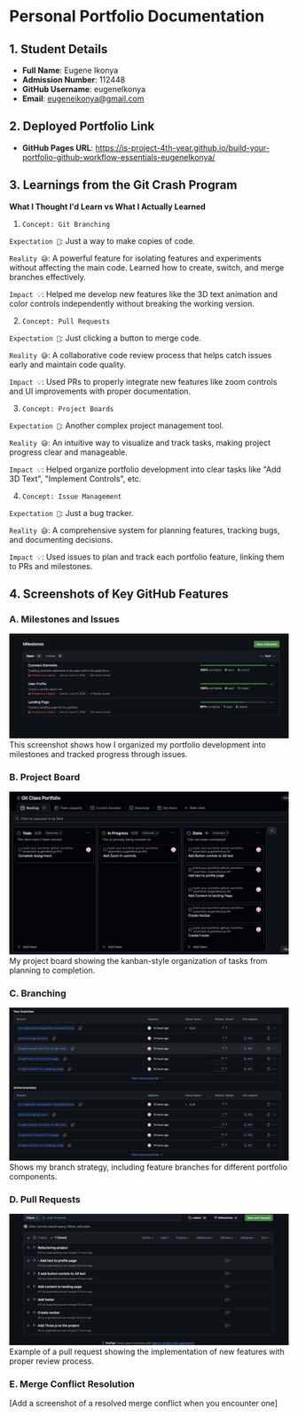 # Personal Portfolio Documentation

## 1. Student Details

- **Full Name**: Eugene Ikonya
- **Admission Number**: 112448
- **GitHub Username**: eugeneIkonya
- **Email**: eugeneikonya@gmail.com

## 2. Deployed Portfolio Link

- **GitHub Pages URL**: https://is-project-4th-year.github.io/build-your-portfolio-github-workflow-essentials-eugeneIkonya/

## 3. Learnings from the Git Crash Program

**What I Thought I'd Learn vs What I Actually Learned**

1. `Concept: Git Branching`

`Expectation 👀`: Just a way to make copies of code.

`Reality 😅`: A powerful feature for isolating features and experiments without affecting the main code. Learned how to create, switch, and merge branches effectively.

`Impact 💡`: Helped me develop new features like the 3D text animation and color controls independently without breaking the working version.

2. `Concept: Pull Requests`

`Expectation 👀`: Just clicking a button to merge code.

`Reality 😅`: A collaborative code review process that helps catch issues early and maintain code quality.

`Impact 💡`: Used PRs to properly integrate new features like zoom controls and UI improvements with proper documentation.

3. `Concept: Project Boards`

`Expectation 👀`: Another complex project management tool.

`Reality 😅`: An intuitive way to visualize and track tasks, making project progress clear and manageable.

`Impact 💡`: Helped organize portfolio development into clear tasks like "Add 3D Text", "Implement Controls", etc.

4. `Concept: Issue Management`

`Expectation 👀`: Just a bug tracker.

`Reality 😅`: A comprehensive system for planning features, tracking bugs, and documenting decisions.

`Impact 💡`: Used issues to plan and track each portfolio feature, linking them to PRs and milestones.

## 4. Screenshots of Key GitHub Features

### A. Milestones and Issues
![Milestones and Issues](screenshots/milestones&issues.png)
This screenshot shows how I organized my portfolio development into milestones and tracked progress through issues.

### B. Project Board
![Project Board](screenshots/project-board.png)
My project board showing the kanban-style organization of tasks from planning to completion.

### C. Branching
![Branching](screenshots/branching.png)
Shows my branch strategy, including feature branches for different portfolio components.

### D. Pull Requests
![Pull Requests](screenshots/pull-requests.png)
Example of a pull request showing the implementation of new features with proper review process.

### E. Merge Conflict Resolution
[Add a screenshot of a resolved merge conflict when you encounter one]
